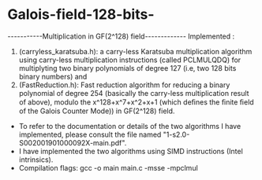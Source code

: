 # Galois-field-128-bits-
-----------Multiplication in GF(2^128) field-------------
Implemented :
  1. (carryless_karatsuba.h): a carry-less Karatsuba multiplication algorithm  using carry-less multiplication instructions (called PCLMULQDQ) for multiplyting two binary polynomials of degree 127 (i.e, two 128 bits binary numbers) and
  2. (FastReduction.h): Fast reduction algorithm for reducing a binary polynomial of degree 254 (basically the carry-less multiplication result of above), modulo the x^128+x^7+x^2+x+1 (which deﬁnes the ﬁnite ﬁeld of the Galois Counter Mode)) in GF(2^128) field.

* To refer to the documentation or details of the two algorithms I have implemented, please consult the file named "1-s2.0-S002001901000092X-main.pdf".
* I have implemented the two algorithms using SIMD instructions (Intel intrinsics).
* Compilation flags: gcc -o main main.c -msse -mpclmul

     
